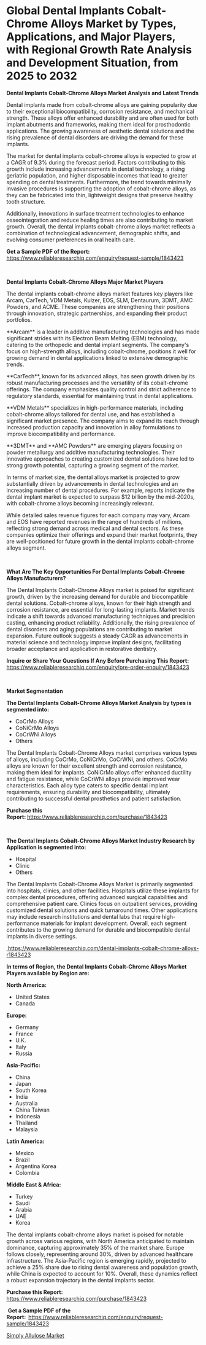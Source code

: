 <p><h1>Global Dental Implants Cobalt-Chrome Alloys Market by Types, Applications, and Major Players, with Regional Growth Rate Analysis and Development Situation, from 2025 to 2032</h1></p><p><strong>Dental Implants Cobalt-Chrome Alloys Market Analysis and Latest Trends</strong></p>
<p><p>Dental implants made from cobalt-chrome alloys are gaining popularity due to their exceptional biocompatibility, corrosion resistance, and mechanical strength. These alloys offer enhanced durability and are often used for both implant abutments and frameworks, making them ideal for prosthodontic applications. The growing awareness of aesthetic dental solutions and the rising prevalence of dental disorders are driving the demand for these implants.</p><p>The market for dental implants cobalt-chrome alloys is expected to grow at a CAGR of 9.3% during the forecast period. Factors contributing to this growth include increasing advancements in dental technology, a rising geriatric population, and higher disposable incomes that lead to greater spending on dental treatments. Furthermore, the trend towards minimally invasive procedures is supporting the adoption of cobalt-chrome alloys, as they can be fabricated into thin, lightweight designs that preserve healthy tooth structure.</p><p>Additionally, innovations in surface treatment technologies to enhance osseointegration and reduce healing times are also contributing to market growth. Overall, the dental implants cobalt-chrome alloys market reflects a combination of technological advancement, demographic shifts, and evolving consumer preferences in oral health care.</p></p>
<p><strong>Get a Sample PDF of the Report:&nbsp;</strong> <a href="https://www.reliableresearchiq.com/enquiry/request-sample/1843423?utm_campaign=1581&utm_medium=2&utm_source=Github&utm_content=ia&utm_term=03022025&utm_id=dental-implants-cobalt-chrome-alloys">https://www.reliableresearchiq.com/enquiry/request-sample/1843423</a></p>
<p>&nbsp;</p>
<p><strong>Dental Implants Cobalt-Chrome Alloys Major Market Players</strong></p>
<p><p>The dental implants cobalt-chrome alloys market features key players like Arcam, CarTech, VDM Metals, Kulzer, EOS, SLM, Dentaurum, 3DMT, AMC Powders, and ACME. These companies are strengthening their positions through innovation, strategic partnerships, and expanding their product portfolios.</p><p>**Arcam** is a leader in additive manufacturing technologies and has made significant strides with its Electron Beam Melting (EBM) technology, catering to the orthopedic and dental implant segments. The company's focus on high-strength alloys, including cobalt-chrome, positions it well for growing demand in dental applications linked to extensive demographic trends.</p><p>**CarTech**, known for its advanced alloys, has seen growth driven by its robust manufacturing processes and the versatility of its cobalt-chrome offerings. The company emphasizes quality control and strict adherence to regulatory standards, essential for maintaining trust in dental applications.</p><p>**VDM Metals** specializes in high-performance materials, including cobalt-chrome alloys tailored for dental use, and has established a significant market presence. The company aims to expand its reach through increased production capacity and innovation in alloy formulations to improve biocompatibility and performance.</p><p>**3DMT** and **AMC Powders** are emerging players focusing on powder metallurgy and additive manufacturing technologies. Their innovative approaches to creating customized dental solutions have led to strong growth potential, capturing a growing segment of the market.</p><p>In terms of market size, the dental alloys market is projected to grow substantially driven by advancements in dental technologies and an increasing number of dental procedures. For example, reports indicate the dental implant market is expected to surpass $12 billion by the mid-2020s, with cobalt-chrome alloys becoming increasingly relevant.</p><p>While detailed sales revenue figures for each company may vary, Arcam and EOS have reported revenues in the range of hundreds of millions, reflecting strong demand across medical and dental sectors. As these companies optimize their offerings and expand their market footprints, they are well-positioned for future growth in the dental implants cobalt-chrome alloys segment.</p></p>
<p>&nbsp;</p>
<p><strong>What Are The Key Opportunities For Dental Implants Cobalt-Chrome Alloys Manufacturers?</strong></p>
<p><p>The Dental Implants Cobalt-Chrome Alloys market is poised for significant growth, driven by the increasing demand for durable and biocompatible dental solutions. Cobalt-chrome alloys, known for their high strength and corrosion resistance, are essential for long-lasting implants. Market trends indicate a shift towards advanced manufacturing techniques and precision casting, enhancing product reliability. Additionally, the rising prevalence of dental disorders and aging populations are contributing to market expansion. Future outlook suggests a steady CAGR as advancements in material science and technology improve implant designs, facilitating broader acceptance and application in restorative dentistry.</p></p>
<p><strong>Inquire or Share Your Questions If Any Before Purchasing This Report:</strong> <a href="https://www.reliableresearchiq.com/enquiry/pre-order-enquiry/1843423?utm_campaign=1581&utm_medium=2&utm_source=Github&utm_content=ia&utm_term=03022025&utm_id=dental-implants-cobalt-chrome-alloys">https://www.reliableresearchiq.com/enquiry/pre-order-enquiry/1843423</a></p>
<p>&nbsp;</p>
<p><strong>Market Segmentation</strong></p>
<p><strong>The Dental Implants Cobalt-Chrome Alloys Market Analysis by types is segmented into:</strong></p>
<p><ul><li>CoCrMo Alloys</li><li>CoNiCrMo Alloys</li><li>CoCrWNi Alloys</li><li>Others</li></ul></p>
<p><p>The Dental Implants Cobalt-Chrome Alloys market comprises various types of alloys, including CoCrMo, CoNiCrMo, CoCrWNi, and others. CoCrMo alloys are known for their excellent strength and corrosion resistance, making them ideal for implants. CoNiCrMo alloys offer enhanced ductility and fatigue resistance, while CoCrWNi alloys provide improved wear characteristics. Each alloy type caters to specific dental implant requirements, ensuring durability and biocompatibility, ultimately contributing to successful dental prosthetics and patient satisfaction.</p></p>
<p><strong>Purchase this Report:&nbsp;</strong><a href="https://www.reliableresearchiq.com/purchase/1843423?utm_campaign=1581&utm_medium=2&utm_source=Github&utm_content=ia&utm_term=03022025&utm_id=dental-implants-cobalt-chrome-alloys">https://www.reliableresearchiq.com/purchase/1843423</a></p>
<p>&nbsp;</p>
<p><strong>The Dental Implants Cobalt-Chrome Alloys Market Industry Research by Application is segmented into:</strong></p>
<p><ul><li>Hospital</li><li>Clinic</li><li>Others</li></ul></p>
<p><p>The Dental Implants Cobalt-Chrome Alloys Market is primarily segmented into hospitals, clinics, and other facilities. Hospitals utilize these implants for complex dental procedures, offering advanced surgical capabilities and comprehensive patient care. Clinics focus on outpatient services, providing customized dental solutions and quick turnaround times. Other applications may include research institutions and dental labs that require high-performance materials for implant development. Overall, each segment contributes to the growing demand for durable and biocompatible dental implants in diverse settings.</p></p>
<p><a href="https://www.reliableresearchiq.com/dental-implants-cobalt-chrome-alloys-r1843423?utm_campaign=1581&utm_medium=2&utm_source=Github&utm_content=ia&utm_term=03022025&utm_id=dental-implants-cobalt-chrome-alloys">&nbsp;https://www.reliableresearchiq.com/dental-implants-cobalt-chrome-alloys-r1843423</a></p>
<p><strong>In terms of Region, the Dental Implants Cobalt-Chrome Alloys Market Players available by Region are:</strong></p>
<p>
    <p> <strong> North America: </strong>
        <ul>
            <li>United States</li>
            <li>Canada</li>
        </ul>
        </p> 
    <p> <strong> Europe: </strong>
        <ul>
            <li>Germany</li>
            <li>France</li>
            <li>U.K.</li>
            <li>Italy</li>
            <li>Russia</li>
        </ul>
        </p> 
    <p> <strong> Asia-Pacific: </strong>
        <ul>
            <li>China</li>
            <li>Japan</li>
            <li>South Korea</li>
            <li>India</li>
            <li>Australia</li>
            <li>China Taiwan</li>
            <li>Indonesia</li>
            <li>Thailand</li>
            <li>Malaysia</li>
        </ul>
        </p> 
    <p> <strong> Latin America: </strong>
        <ul>
            <li>Mexico</li>
            <li>Brazil</li>
            <li>Argentina Korea</li>
            <li>Colombia</li>
        </ul>
        </p> 
    <p> <strong> Middle East & Africa: </strong>
        <ul>
            <li>Turkey</li>
            <li>Saudi</li>
            <li>Arabia</li>
            <li>UAE</li>
            <li>Korea</li>
        </ul>
    </p>
    </p>
<p><p>The dental implants cobalt-chrome alloys market is poised for notable growth across various regions, with North America anticipated to maintain dominance, capturing approximately 35% of the market share. Europe follows closely, representing around 30%, driven by advanced healthcare infrastructure. The Asia-Pacific region is emerging rapidly, projected to achieve a 25% share due to rising dental awareness and population growth, while China is expected to account for 10%. Overall, these dynamics reflect a robust expansion trajectory in the dental implants sector.</p></p>
<p><strong>Purchase this Report: </strong><a href="https://www.reliableresearchiq.com/purchase/1843423?utm_campaign=1581&utm_medium=2&utm_source=Github&utm_content=ia&utm_term=03022025&utm_id=dental-implants-cobalt-chrome-alloys">https://www.reliableresearchiq.com/purchase/1843423</a></p>
<p>&nbsp;<strong>Get a Sample PDF of the Report:&nbsp;&nbsp;</strong><a href="https://www.reliableresearchiq.com/enquiry/request-sample/1843423?utm_campaign=1581&utm_medium=2&utm_source=Github&utm_content=ia&utm_term=03022025&utm_id=dental-implants-cobalt-chrome-alloys">https://www.reliableresearchiq.com/enquiry/request-sample/1843423</a></p>
<p><strong></strong></p>
<p><p><a href="https://github.com/willjis/Market-Research-Report-List-1/blob/main/simply-allulose-market.md?utm_campaign=1581&utm_medium=2&utm_source=Github&utm_content=ia&utm_term=03022025&utm_id=dental-implants-cobalt-chrome-alloys">Simply Allulose Market</a></p></p>